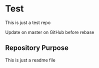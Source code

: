 # Test

This is just a test repo

Update on master on GitHub before rebase

## Repository Purpose

This is just a readme file
